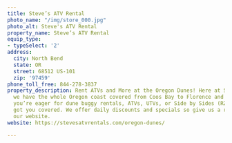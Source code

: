 ```yaml
---
title: Steve’s ATV Rental
photo_name: "/img/store_000.jpg"
photo_alt: Steve's ATV Rental
property_name: Steve’s ATV Rental
equip_type:
- typeSelect: '2'
address:
  city: North Bend
  state: OR
  street: 68512 US-101
  zip: '97459'
phone_toll_free: 844-278-3837
property_description: Rent ATVs and More at the Oregon Dunes! Here at Steve’s ATV
  we have the whole Oregon coast covered from Coos Bay to Florence and beyond. Whether
  you’re eager for dune buggy rentals, ATVs, UTVs, or Side by Sides (RZRs), we’ve
  got you covered. We offer daily discounts and specials so give us a ring or visit
  our website.
website: https://stevesatvrentals.com/oregon-dunes/

---
```

